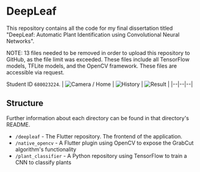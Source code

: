 # DeepLeaf
This repository contains all the code for my final dissertation titled "DeepLeaf: Automatic Plant Identification using Convolutional Neural Networks". 

NOTE: 13 files needed to be removed in order to upload this repository to GitHub, as the file limit was exceeded. These files include all TensorFlow models, TFLite models, and the OpenCV framework. These files are accessible via request.

Student ID `680023224`.
| ![Camera / Home](https://i.imgur.com/595VyKP.jpg) | ![History](https://i.imgur.com/ydMhjwv.png) | ![Result](https://i.imgur.com/i0m6Jgo.jpg) |
|--|--|--|

## Structure
Further information about each directory can be found in that directory's README.

 - `/deepleaf` - The Flutter repository. The frontend of the application.
 - `/native_opencv` - A Flutter plugin using OpenCV to expose the GrabCut algorithm's functionality
 - `/plant_classifier` - A Python repository using TensorFlow to train a CNN to classify plants